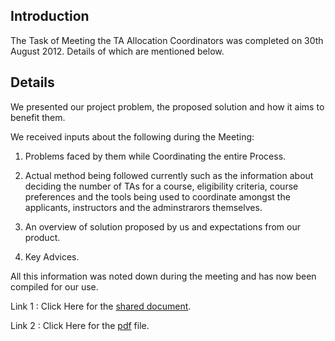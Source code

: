 ## Introduction ##

The Task of Meeting the TA Allocation Coordinators was completed on 30th August 2012. Details of which are mentioned below.

## Details ##

We presented our project problem, the proposed solution and how it aims to benefit them.

We received inputs about the following during the Meeting:

1. Problems faced by them while Coordinating the entire Process.

2. Actual method being followed currently such as the information about deciding the number of TAs for a course, eligibility criteria, course preferences and the tools being used to coordinate amongst the applicants, instructors and the adminstrarors themselves.

3. An overview of solution proposed by us and expectations from our product.

4. Key Advices.

All this information was noted down during the meeting and has now been compiled for our use.

Link 1 : Click Here for the [shared document](https://docs.google.com/a/iiitd.ac.in/document/d/1H4YJQORIndVnsQGaPSaO54ft36ptLd6q10qTQRU69_M/edit).

Link 2 : Click Here for the [pdf](http://code.google.com/p/cse300-group3/downloads/detail?name=Minutes%20of%20meeting%20with%20Coordinators.pdf&can=2&q=) file.